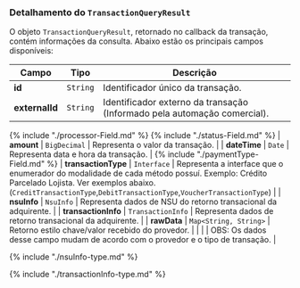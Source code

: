 ### Detalhamento do `TransactionQueryResult`

O objeto `TransactionQueryResult`, retornado no callback da transação, contém informações da consulta. Abaixo estão os principais campos disponíveis:

| Campo      | Tipo     | Descrição                                                            |
|------------|----------|----------------------------------------------------------------------|
| **id**     | `String` | Identificador único da transação.                                   |
| **externalId**  | `String` | Identificador externo da transação (Informado pela automação comercial). |
{% include "./processor-Field.md" %}
{% include "./status-Field.md" %}
| **amount** | `BigDecimal`   | Representa o valor da transação.                |
| **dateTime** | `Date` |  Representa data e hora da transação.    |
{% include "./paymentType-Field.md" %}
| **transactionType** | `Interface` | Representa a interface que o enumerador do modalidade de cada método possuí. Exemplo: Crédito Parcelado Lojista. Ver exemplos abaixo. (`CreditTransactionType`,`DebitTransactionType`,`VoucherTransactionType`) |
| **nsuInfo** | `NsuInfo` | Representa dados de NSU do retorno transacional da adquirente. |
| **transactionInfo** | `TransactionInfo` | Representa dados de retorno transacional da adquirente. |
| **rawData**  | `Map<String, String>` | Retorno estilo chave/valor recebido do provedor. |
|              |                       | OBS: Os dados desse campo mudam de acordo com o provedor e o tipo de transação. |

{% include "./nsuInfo-type.md" %}

{% include "./transactionInfo-type.md" %}
